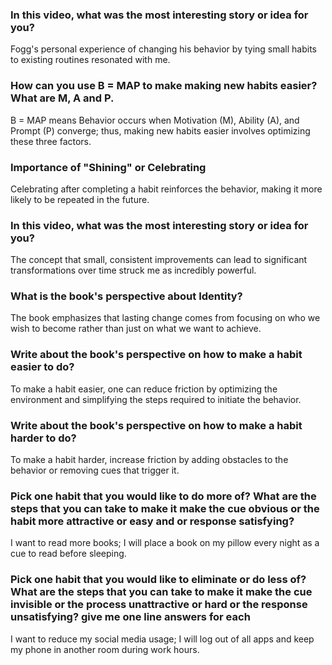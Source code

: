 ### In this video, what was the most interesting story or idea for you?

Fogg's personal experience of changing his behavior by tying small habits to existing routines resonated with me.

### How can you use B = MAP to make making new habits easier? What are M, A and P.

B = MAP means Behavior occurs when Motivation (M), Ability (A), and Prompt (P) converge; thus, making new habits easier involves optimizing these three factors.

### Importance of "Shining" or Celebrating

Celebrating after completing a habit reinforces the behavior, making it more likely to be repeated in the future.

### In this video, what was the most interesting story or idea for you?

The concept that small, consistent improvements can lead to significant transformations over time struck me as incredibly powerful.

### What is the book's perspective about Identity?

The book emphasizes that lasting change comes from focusing on who we wish to become rather than just on what we want to achieve.

### Write about the book's perspective on how to make a habit easier to do?

To make a habit easier, one can reduce friction by optimizing the environment and simplifying the steps required to initiate the behavior.

### Write about the book's perspective on how to make a habit harder to do?

To make a habit harder, increase friction by adding obstacles to the behavior or removing cues that trigger it.

### Pick one habit that you would like to do more of? What are the steps that you can take to make it make the cue obvious or the habit more attractive or easy and or response satisfying?

I want to read more books; I will place a book on my pillow every night as a cue to read before sleeping.

### Pick one habit that you would like to eliminate or do less of? What are the steps that you can take to make it make the cue invisible or the process unattractive or hard or the response unsatisfying? give me one line answers for each

I want to reduce my social media usage; I will log out of all apps and keep my phone in another room during work hours.

